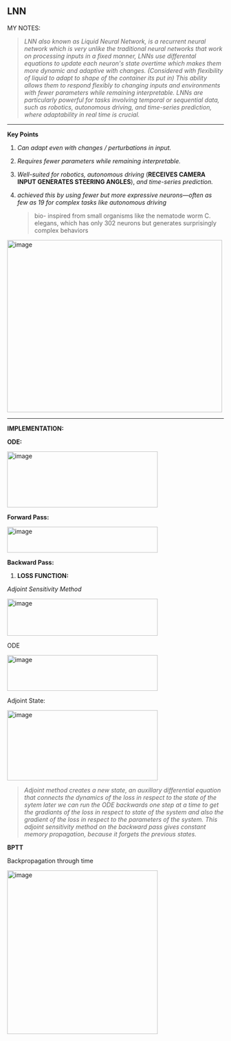    **LNN**
---
MY NOTES:  
     
   

> *LNN also known as Liquid Neural Network, is a recurrent neural network which is very unlike the traditional neural networks that work on processing inputs in a fixed manner, LNNs use differental equations to update each neuron's state overtime which makes them more dynamic and adaptive with changes. (Considered with flexibility of liquid to adapt to shape of the container its put in) This ability allows them to respond flexibly to changing inputs and environments with fewer parameters while remaining interpretable. LNNs are particularly powerful for tasks involving temporal or sequential data, such as robotics, autonomous driving, and time-series prediction, where adaptability in real time is crucial.*
  

---

**Key Points**
1. *Can adapt even with changes / perturbations in input.*  
2. *Requires fewer parameters while remaining interpretable.*  
3. *Well-suited for robotics, autonomous driving* (**RECEIVES CAMERA INPUT GENERATES STEERING ANGLES**), *and time-series prediction.*
4. *achieved this by using fewer but more expressive neurons—often as few as 19 for complex tasks like autonomous driving*

   > bio- inspired from small organisms like the nematode worm C. elegans, which has only 302 neurons but generates surprisingly complex behaviors

<img width="500" height="400" alt="image" src="https://github.com/user-attachments/assets/5c9dabf5-13a4-4083-87dc-71dd1c1a3827" />

---
**IMPLEMENTATION:**



**ODE:**


<img width="350" height="130" alt="image" src="https://github.com/user-attachments/assets/1f7ad36a-be89-497a-a015-1f9c95352413" />


**Forward Pass:**


<img width="350" height="60" alt="image" src="https://github.com/user-attachments/assets/29eb8b6d-e79d-4c9f-9457-aaf0e95dd459" />


**Backward Pass:**
1) **LOSS FUNCTION:**

 
 *Adjoint Sensitivity Method*

   
<img width="350" height="86" alt="image" src="https://github.com/user-attachments/assets/328d9c4c-c946-4cf1-a931-934b3be3493d" />


ODE


<img width="350" height="83" alt="image" src="https://github.com/user-attachments/assets/9ae31beb-d240-4edd-b6e2-10020f54bd06" />


Adjoint State:


<img width="350" height="163" alt="image" src="https://github.com/user-attachments/assets/dab2cdac-fc7f-4944-bd9f-9b155f2623b0" />




> *Adjoint method creates a new state, an auxillary differential equation that connects the dynamics of the loss in respect to the state of the sytem later we can run the ODE backwards one step at a time to get the gradiants of the loss in respect to state of the system and also the gradient of the loss in respect to the parameters of the system.
This adjoint sensitivity method on the backward pass gives constant memory propagation, because it forgets the previous states.*


**BPTT**


Backpropagation through time


<img width="350" height="380" alt="image" src="https://github.com/user-attachments/assets/c38dfb15-c6e3-4605-acb0-51576460201a" />


